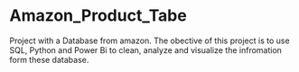 # Amazon_Product_Tabe
Project with a Database from amazon. The obective of this project is to use SQL, Python and Power Bi to clean, analyze and visualize the infromation form these database.
